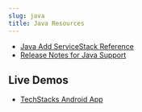 ```yaml
---
slug: java
title: Java Resources
---
```


 - [Java Add ServiceStack Reference](/java-add-servicestack-reference)
 - [Release Notes for Java Support](https://docs.servicestack.net/releases/v4.0.40#native-support-for-java-and-android-studio)

## Live Demos

 - [TechStacks Android App](https://github.com/ServiceStackApps/TechStacksAndroidApp)
